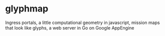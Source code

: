 # glyphmap
Ingress portals, a little computational geometry in javascript, mission maps that look like glyphs, a web server in Go on Google AppEngine
